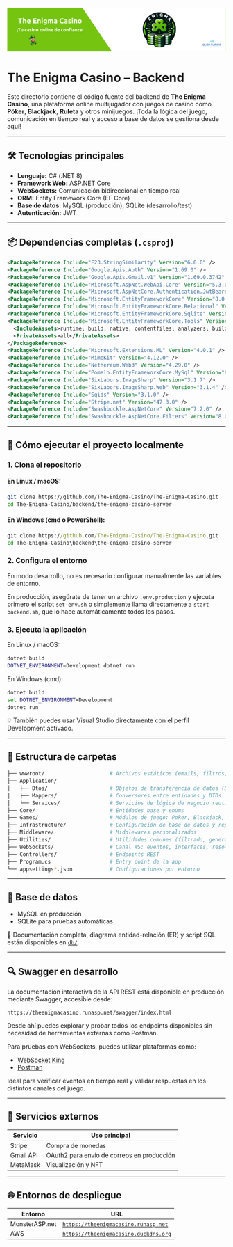 ![banner](https://github.com/The-Enigma-Casino/.github/blob/main/img/Portada.png?raw=true)

# The Enigma Casino – Backend

Este directorio contiene el código fuente del backend de **The Enigma Casino**, una plataforma online multijugador con juegos de casino como **Póker**, **Blackjack**, **Ruleta** y otros minijuegos. ¡Toda la lógica del juego, comunicación en tiempo real y acceso a base de datos se gestiona desde aquí!

---

## 🛠 Tecnologías principales

* **Lenguaje:** C# (.NET 8)
* **Framework Web:** ASP.NET Core
* **WebSockets:** Comunicación bidireccional en tiempo real
* **ORM:** Entity Framework Core (EF Core)
* **Base de datos:** MySQL (producción), SQLite (desarrollo/test)
* **Autenticación:** JWT

---

## 📦 Dependencias completas (`.csproj`)

```xml
<PackageReference Include="F23.StringSimilarity" Version="6.0.0" />
<PackageReference Include="Google.Apis.Auth" Version="1.69.0" />
<PackageReference Include="Google.Apis.Gmail.v1" Version="1.69.0.3742" />
<PackageReference Include="Microsoft.AspNet.WebApi.Core" Version="5.3.0" />
<PackageReference Include="Microsoft.AspNetCore.Authentication.JwtBearer" Version="8.0.13" />
<PackageReference Include="Microsoft.EntityFrameworkCore" Version="8.0.2" />
<PackageReference Include="Microsoft.EntityFrameworkCore.Relational" Version="8.0.2" />
<PackageReference Include="Microsoft.EntityFrameworkCore.Sqlite" Version="8.0.2" />
<PackageReference Include="Microsoft.EntityFrameworkCore.Tools" Version="8.0.2">
  <IncludeAssets>runtime; build; native; contentfiles; analyzers; buildtransitive</IncludeAssets>
  <PrivateAssets>all</PrivateAssets>
</PackageReference>
<PackageReference Include="Microsoft.Extensions.ML" Version="4.0.1" />
<PackageReference Include="MimeKit" Version="4.12.0" />
<PackageReference Include="Nethereum.Web3" Version="4.29.0" />
<PackageReference Include="Pomelo.EntityFrameworkCore.MySql" Version="8.0.2" />
<PackageReference Include="SixLabors.ImageSharp" Version="3.1.7" />
<PackageReference Include="SixLabors.ImageSharp.Web" Version="3.1.4" />
<PackageReference Include="Sqids" Version="3.1.0" />
<PackageReference Include="Stripe.net" Version="47.3.0" />
<PackageReference Include="Swashbuckle.AspNetCore" Version="7.2.0" />
<PackageReference Include="Swashbuckle.AspNetCore.Filters" Version="8.0.2" />
```

---

## 🚀 Cómo ejecutar el proyecto localmente

### 1. Clona el repositorio

#### En Linux / macOS:

```bash
git clone https://github.com/The-Enigma-Casino/The-Enigma-Casino.git
cd The-Enigma-Casino/backend/the-enigma-casino-server
```

#### En Windows (cmd o PowerShell):

```cmd
git clone https://github.com/The-Enigma-Casino/The-Enigma-Casino.git
cd The-Enigma-Casino\backend\the-enigma-casino-server
```

### 2. Configura el entorno

En modo desarrollo, no es necesario configurar manualmente las variables de entorno.

En producción, asegúrate de tener un archivo `.env.production` y ejecuta primero el script `set-env.sh` o simplemente llama directamente a `start-backend.sh`, que lo hace automáticamente todos los pasos.


### 3. Ejecuta la aplicación

En Linux / macOS:

```bash
dotnet build
DOTNET_ENVIRONMENT=Development dotnet run
```

En Windows (cmd):

```cmd
dotnet build
set DOTNET_ENVIRONMENT=Development
dotnet run
```

💡 También puedes usar Visual Studio directamente con el perfil Development activado.

---

## 📂 Estructura de carpetas

```bash
├── wwwroot/                     # Archivos estáticos (emails, filtros, logos...)
├── Application/               
│   ├── Dtos/                    # Objetos de transferencia de datos (DTOs)
│   ├── Mappers/                 # Conversores entre entidades y DTOs
│   └── Services/                # Servicios de lógica de negocio reutilizable
├── Core/                        # Entidades base y enums
├── Games/                       # Módulos de juego: Poker, Blackjack, Ruleta...
├── Infrastructure/              # Configuración de base de datos y repositorios
├── Middleware/                  # Middlewares personalizados
├── Utilities/                   # Utilidades comunes (filtrado, generadores, helpers)
├── WebSockets/                  # Canal WS: eventos, interfaces, resolvers...
├── Controllers/                 # Endpoints REST
├── Program.cs                   # Entry point de la app
└── appsettings*.json            # Configuraciones por entorno
```

---

## 📄 Base de datos

* MySQL en producción
* SQLite para pruebas automáticas

📎 Documentación completa, diagrama entidad-relación (ER) y script SQL están disponibles en [`db/`](./db).

---

## 🔍 Swagger en desarrollo

La documentación interactiva de la API REST está disponible en producción mediante Swagger, accesible desde:

```url
https://theenigmacasino.runasp.net/swagger/index.html
```

Desde ahí puedes explorar y probar todos los endpoints disponibles sin necesidad de herramientas externas como Postman. 

Para pruebas con WebSockets, puedes utilizar plataformas como:
- [WebSocket King](https://websocketking.com/)
- [Postman](https://www.postman.com/)

Ideal para verificar eventos en tiempo real y validar respuestas en los distintos canales del juego.

---

## 📩 Servicios externos

| Servicio  | Uso principal                              |
| --------- | ------------------------------------------ |
| Stripe    | Compra de monedas                          |
| Gmail API | OAuth2 para envío de correos en producción |
| MetaMask  | Visualización y NFT                        |

---

## 🌐 Entornos de despliegue

| Entorno        | URL                                                                            |
| -------------- | ------------------------------------------------------------------------------ |
| MonsterASP.net | [`https://theenigmacasino.runasp.net`](https://theenigmacasino.runasp.net/api) |
| AWS            | [`https://theenigmacasino.duckdns.org`](https://theenigmacasino.duckdns.org/api)   |
